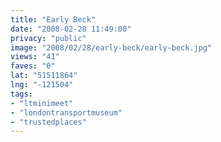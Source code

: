 ```yaml
---
title: "Early Beck"
date: "2008-02-28 11:49:00"
privacy: "public"
image: "2008/02/28/early-beck/early-beck.jpg"
views: "41"
faves: "0"
lat: "51511864"
lng: "-121504"
tags:
- "ltminimeet"
- "londontransportmuseum"
- "trustedplaces"
---
```


